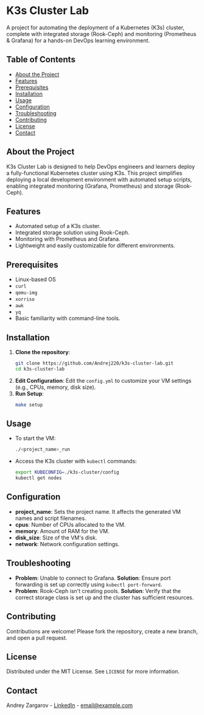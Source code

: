 
# K3s Cluster Lab

A project for automating the deployment of a Kubernetes (K3s) cluster, complete with integrated storage (Rook-Ceph) and monitoring (Prometheus & Grafana) for a hands-on DevOps learning environment.

## Table of Contents
- [About the Project](#about-the-project)
- [Features](#features)
- [Prerequisites](#prerequisites)
- [Installation](#installation)
- [Usage](#usage)
- [Configuration](#configuration)
- [Troubleshooting](#troubleshooting)
- [Contributing](#contributing)
- [License](#license)
- [Contact](#contact)

## About the Project
K3s Cluster Lab is designed to help DevOps engineers and learners deploy a fully-functional Kubernetes cluster using K3s. This project simplifies deploying a local development environment with automated setup scripts, enabling integrated monitoring (Grafana, Prometheus) and storage (Rook-Ceph).

## Features
- Automated setup of a K3s cluster.
- Integrated storage solution using Rook-Ceph.
- Monitoring with Prometheus and Grafana.
- Lightweight and easily customizable for different environments.

## Prerequisites
- Linux-based OS
- `curl`
- `qemu-img`
- `xorriso`
- `awk`
- `yq`
- Basic familiarity with command-line tools.

## Installation
1. **Clone the repository**:
   ```bash
   git clone https://github.com/Andrej220/k3s-cluster-lab.git
   cd k3s-cluster-lab
   ```
2. **Edit Configuration**:
   Edit the `config.yml` to customize your VM settings (e.g., CPUs, memory, disk size).
3. **Run Setup**:
   ```bash
   make setup
   ```

## Usage
- To start the VM:
  ```bash
  ./<project_name>_run
  ```
- Access the K3s cluster with `kubectl` commands:
  ```bash
  export KUBECONFIG=./k3s-cluster/config
  kubectl get nodes
  ```

## Configuration
- **project_name**: Sets the project name. It affects the generated VM names and script filenames.
- **cpus**: Number of CPUs allocated to the VM.
- **memory**: Amount of RAM for the VM.
- **disk_size**: Size of the VM's disk.
- **network**: Network configuration settings.

## Troubleshooting
- **Problem**: Unable to connect to Grafana.
  **Solution**: Ensure port forwarding is set up correctly using `kubectl port-forward`.
- **Problem**: Rook-Ceph isn't creating pools.
  **Solution**: Verify that the correct storage class is set up and the cluster has sufficient resources.

## Contributing
Contributions are welcome! Please fork the repository, create a new branch, and open a pull request.

## License
Distributed under the MIT License. See `LICENSE` for more information.

## Contact
Andrey Zargarov - [LinkedIn](https://linkedin.com/in/andreyyourprofile) - email@example.com
